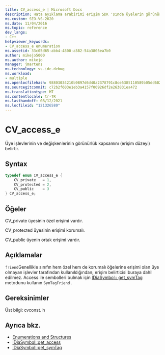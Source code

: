 ```yaml
---
title: CV_access_e | Microsoft Docs
description: Hata ayıklama arabirimi erişim SDK 'sında üyelerin görünürlük (erişim düzeyi) kapsamını belirten CV_access_e numaralandırma türü hakkında bilgi alın.
ms.custom: SEO-VS-2020
ms.date: 11/04/2016
ms.topic: reference
dev_langs:
- C++
helpviewer_keywords:
- CV_access_e enumeration
ms.assetid: 33c05d65-abb4-4800-a382-54a3805ea7b0
author: mikejo5000
ms.author: mikejo
manager: jmartens
ms.technology: vs-ide-debug
ms.workload:
- multiple
ms.openlocfilehash: 98803034210b9897d6d40a2378791c8ce5385110589b05dd602fd27159e26059
ms.sourcegitcommit: c72b2f603e1eb3a4157f00926df2e263831ea472
ms.translationtype: MT
ms.contentlocale: tr-TR
ms.lasthandoff: 08/12/2021
ms.locfileid: "121326580"
---
```

# <a name="cv_access_e"></a>CV_access_e
Üye işlevlerinin ve değişkenlerinin görünürlük kapsamını (erişim düzeyi) belirtir.

## <a name="syntax"></a>Syntax

```C++
typedef enum CV_access_e {
    CV_private   = 1,
    CV_protected = 2,
    CV_public    = 3
} CV_access_e;
```

## <a name="elements"></a>Öğeler
CV_private üyesinin özel erişimi vardır.

CV_protected üyesinin erişimi korumalı.

CV_public üyenin ortak erişimi vardır.

## <a name="remarks"></a>Açıklamalar
`friend`Genellikle sınıfın hem özel hem de korumalı öğelerine erişimi olan üye olmayan işlevler tarafından kullanıldığından, erişim belirticisi buraya dahil edilmez. Access ile sembolleri bulmak için [IDiaSymbol:: get_symTag](../../debugger/debug-interface-access/idiasymbol-get-symtag.md) metodunu kullanın `SymTagFriend` .

## <a name="requirements"></a>Gereksinimler
Üst bilgi: cvconst. h

## <a name="see-also"></a>Ayrıca bkz.
- [Enumerations and Structures](../../debugger/debug-interface-access/enumerations-and-structures.md)
- [IDiaSymbol::get_access](../../debugger/debug-interface-access/idiasymbol-get-access.md)
- [IDiaSymbol::get_symTag](../../debugger/debug-interface-access/idiasymbol-get-symtag.md)
